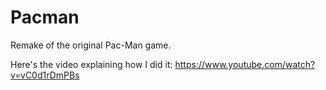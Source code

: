 # Pacman
Remake of the original Pac-Man game.

Here's the video explaining how I did it: https://www.youtube.com/watch?v=vC0d1rDmPBs
